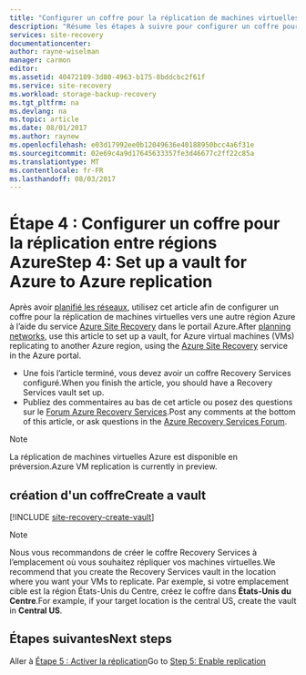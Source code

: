 ```yaml
---
title: "Configurer un coffre pour la réplication de machines virtuelles Azure entre des régions avec Azure Site Recovery | Microsoft Docs"
description: "Résume les étapes à suivre pour configurer un coffre pour la réplication Azure entre des régions Azure à l’aide d’Azure Site Recovery"
services: site-recovery
documentationcenter: 
author: rayne-wiselman
manager: carmon
editor: 
ms.assetid: 40472189-3d80-4963-b175-8bddcbc2f61f
ms.service: site-recovery
ms.workload: storage-backup-recovery
ms.tgt_pltfrm: na
ms.devlang: na
ms.topic: article
ms.date: 08/01/2017
ms.author: raynew
ms.openlocfilehash: e03d17992ee0b12049636e40188950bcc4a6f31e
ms.sourcegitcommit: 02e69c4a9d17645633357fe3d46677c2ff22c85a
ms.translationtype: MT
ms.contentlocale: fr-FR
ms.lasthandoff: 08/03/2017
---
```

# <a name="step-4-set-up-a-vault-for-azure-to-azure-replication"></a><span data-ttu-id="aa94a-103">Étape 4 : Configurer un coffre pour la réplication entre régions Azure</span><span class="sxs-lookup"><span data-stu-id="aa94a-103">Step 4: Set up a vault for Azure to Azure replication</span></span>

<span data-ttu-id="aa94a-104">Après avoir [planifié les réseaux](azure-to-azure-walkthrough-network.md), utilisez cet article afin de configurer un coffre pour la réplication de machines virtuelles vers une autre région Azure à l’aide du service [Azure Site Recovery](site-recovery-overview.md) dans le portail Azure.</span><span class="sxs-lookup"><span data-stu-id="aa94a-104">After [planning networks](azure-to-azure-walkthrough-network.md), use this article to set up a vault, for Azure virtual machines (VMs) replicating to another Azure region, using the [Azure Site Recovery](site-recovery-overview.md) service in the Azure portal.</span></span>

- <span data-ttu-id="aa94a-105">Une fois l’article terminé, vous devez avoir un coffre Recovery Services configuré.</span><span class="sxs-lookup"><span data-stu-id="aa94a-105">When you finish the article, you should have a Recovery Services vault set up.</span></span>
- <span data-ttu-id="aa94a-106">Publiez des commentaires au bas de cet article ou posez des questions sur le [Forum Azure Recovery Services](https://social.msdn.microsoft.com/forums/azure/home?forum=hypervrecovmgr).</span><span class="sxs-lookup"><span data-stu-id="aa94a-106">Post any comments at the bottom of this article, or ask questions in the [Azure Recovery Services Forum](https://social.msdn.microsoft.com/forums/azure/home?forum=hypervrecovmgr).</span></span>



>[!NOTE]
>
> <span data-ttu-id="aa94a-107">La réplication de machines virtuelles Azure est disponible en préversion.</span><span class="sxs-lookup"><span data-stu-id="aa94a-107">Azure VM replication is currently in preview.</span></span>




## <a name="create-a-vault"></a><span data-ttu-id="aa94a-108">création d'un coffre</span><span class="sxs-lookup"><span data-stu-id="aa94a-108">Create a vault</span></span>

[!INCLUDE [site-recovery-create-vault](../../includes/site-recovery-create-vault.md)]

>[!NOTE]
>
> <span data-ttu-id="aa94a-109">Nous vous recommandons de créer le coffre Recovery Services à l’emplacement où vous souhaitez répliquer vos machines virtuelles.</span><span class="sxs-lookup"><span data-stu-id="aa94a-109">We recommend that you create the Recovery Services vault in the location where you want your VMs to replicate.</span></span> <span data-ttu-id="aa94a-110">Par exemple, si votre emplacement cible est la région États-Unis du Centre, créez le coffre dans **États-Unis du Centre**.</span><span class="sxs-lookup"><span data-stu-id="aa94a-110">For example, if your target location is the central US, create the vault in **Central US**.</span></span>


## <a name="next-steps"></a><span data-ttu-id="aa94a-111">Étapes suivantes</span><span class="sxs-lookup"><span data-stu-id="aa94a-111">Next steps</span></span>

<span data-ttu-id="aa94a-112">Aller à [Étape 5 : Activer la réplication](azure-to-azure-walkthrough-enable-replication.md)</span><span class="sxs-lookup"><span data-stu-id="aa94a-112">Go to [Step 5: Enable replication](azure-to-azure-walkthrough-enable-replication.md)</span></span>

